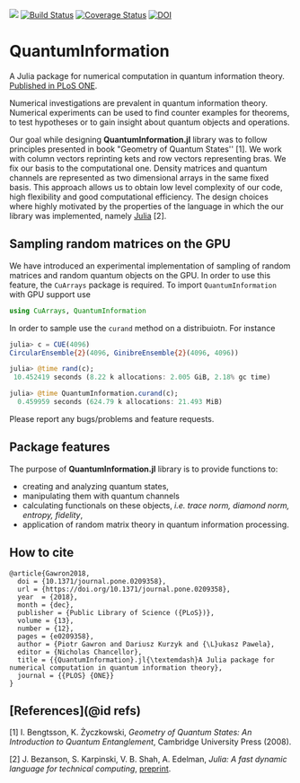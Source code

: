 [![](https://img.shields.io/badge/docs-latest-green.svg)](https://zksi.github.io/QuantumInformation.jl/latest)
[![Build Status](https://travis-ci.org/ZKSI/QuantumInformation.jl.svg?branch=master)](https://travis-ci.org/ZKSI/QuantumInformation.jl)
[![Coverage Status](https://coveralls.io/repos/github/ZKSI/QuantumInformation.jl/badge.svg?branch=master)](https://coveralls.io/github/ZKSI/QuantumInformation.jl?branch=master)
[![DOI](https://zenodo.org/badge/23916883.svg)](https://zenodo.org/badge/latestdoi/23916883)
# QuantumInformation

A Julia package for numerical computation in quantum information theory. [Published in PLoS ONE](https://doi.org/10.1371/journal.pone.0209358).

Numerical investigations are prevalent in quantum information theory. Numerical experiments can be used to find counter examples for theorems, to test hypotheses or to gain insight about quantum objects and operations.

Our goal while designing **QuantumInformation.jl** library was to follow principles presented in book "Geometry of Quantum States'' [1]. We work with column vectors reprinting kets and row vectors representing bras. We fix our basis to the computational one. Density matrices and quantum channels are represented as two dimensional arrays in the same fixed basis. This approach allows us to obtain low level complexity of our code, high flexibility and good computational efficiency. The design choices where highly motivated by the properties of the language in which the our library was implemented, namely
[Julia](https://julialang.org/) [2].

## Sampling random matrices on the GPU

We have introduced an experimental implementation of sampling of random matrices and random quantum objects on the GPU. In order to use this feature, the `CuArrays` package is required. To import `QuantumInformation` with GPU support use
```julia
using CuArrays, QuantumInformation
```
In order to sample use the `curand` method on a distribuiotn. For instance
```julia
julia> c = CUE(4096)
CircularEnsemble{2}(4096, GinibreEnsemble{2}(4096, 4096))

julia> @time rand(c);
 10.452419 seconds (8.22 k allocations: 2.005 GiB, 2.18% gc time)

julia> @time QuantumInformation.curand(c);
  0.459959 seconds (624.79 k allocations: 21.493 MiB)
```
Please report any bugs/problems and feature requests.

## Package features
The purpose of **QuantumInformation.jl** library is to provide
functions to:
* creating and analyzing quantum
states,
* manipulating them with quantum channels
* calculating functionals on these objects, *i.e. trace norm, diamond norm, entropy, fidelity*,
* application of random matrix theory in quantum
information processing.

## How to cite

    @article{Gawron2018,
      doi = {10.1371/journal.pone.0209358},
      url = {https://doi.org/10.1371/journal.pone.0209358},
      year  = {2018},
      month = {dec},
      publisher = {Public Library of Science ({PLoS})},
      volume = {13},
      number = {12},
      pages = {e0209358},
      author = {Piotr Gawron and Dariusz Kurzyk and {\L}ukasz Pawela},
      editor = {Nicholas Chancellor},
      title = {{QuantumInformation}.jl{\textemdash}A Julia package for numerical computation in quantum information theory},
      journal = {{PLOS} {ONE}}
    }

## [References](@id refs)

[1] I. Bengtsson, K. Życzkowski, *Geometry of Quantum States: An Introduction to Quantum Entanglement*, Cambridge University Press (2008).

[2] J. Bezanson, S. Karpinski, V. B. Shah, A. Edelman, *Julia: A fast dynamic language for technical computing*,
[preprint](https://arxiv.org/pdf/1209.5145.pdf).
